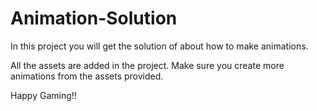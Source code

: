 # Animation-Solution

In this project you will get the solution of about how to make animations.

All the assets are added in the project. Make sure you create more animations from the assets provided.

Happy Gaming!!
 
